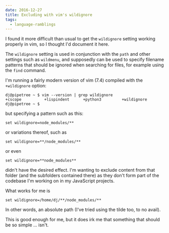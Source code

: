 ```yaml
---
date: 2016-12-27
title: Excluding with vim's wildignore
tags:
  - language-ramblings
---
```

I found it more difficult than usual to get the `wildignore` setting working properly in vim, so I thought I'd document it here.

The `wildignore` setting is used in conjunction with the `path` and other settings such as `wildmenu`, and supposedly can be used to specify filename patterns that should be ignored when searching for files, for example using the `find` command.

I'm running a fairly modern version of vim (7.4) compiled with the `+wildignore` option:

```shell
dj@pipetree ~ $ vim --version | grep wildignore
+cscope          +lispindent      +python3         +wildignore
dj@pipetree ~ $
```

but specifying a pattern such as this:

```vim
set wildignore=node_modules/**
```

or variations thereof, such as

```vim
set wildignore=**/node_modules/**
```

or even

```vim
set wildignore=**node_modules**
```

didn't have the desired effect. I'm wanting to exclude content from that folder (and the subfolders contained there) as they don't form part of the codebase I'm working on in my JavaScript projects.

What works for me is

```vim
set wildignore=/home/dj/**/node_modules/**
```

In other words, an absolute path (I've tried using the tilde too, to no avail).

This is good enough for me, but it does irk me that something that should be so simple ... isn't.
